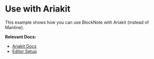 # Use with Ariakit

This example shows how you can use BlockNote with Ariakit (instead of Mantine).

**Relevant Docs:**

- [Ariakit Docs](/docs/getting-started/ariakit)
- [Editor Setup](/docs/getting-started/editor-setup)

